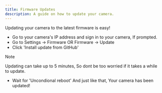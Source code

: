 ```yaml
---
title: Firmware Updates
description: A guide on how to update your camera.
---
```

Updating your camera to the latest firmware is easy!

- Go to your camera's IP address and sign in to your camera, If prompted.
- Go to Settings &rarr; Firmware OR Firmware &rarr; Update
- Click 'Install update from GitHub'
> [!NOTE]  
> Updating can take up to 5 minutes, So dont be too worried if it takes a while to update.
- Wait for 'Uncondional reboot'
And just like that, Your camera has been updated!
